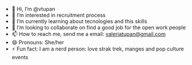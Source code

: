 - 👋 Hi, I’m @vtupan
- 👀 I’m interested in recruitment process
- 🌱 I’m currently learning about tecnologies and this skills
- 💞️ I’m looking to collaborate on find a good job for the open work people
- 📫 How to reach me, send me a email: valeriatupan@gmail.com
- 😄 Pronouns: She/her
- ⚡ Fun fact: I am a nerd person: love strak trek, manges and pop culture events

<!---
vtupan/vtupan is a ✨ special ✨ repository because its `README.md` (this file) appears on your GitHub profile.
You can click the Preview link to take a look at your changes.
--->
